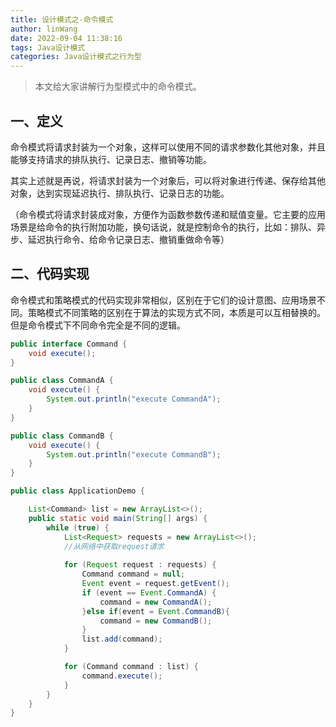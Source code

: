 ```yaml
---
title: 设计模式之-命令模式
author: linWang
date: 2022-09-04 11:38:16
tags: Java设计模式
categories: Java设计模式之行为型
---
```


> 本文给大家讲解行为型模式中的命令模式。

<!--more-->

## 一、定义

命令模式将请求封装为一个对象，这样可以使用不同的请求参数化其他对象，并且能够支持请求的排队执行、记录日志、撤销等功能。

其实上述就是再说，将请求封装为一个对象后，可以将对象进行传递、保存给其他对象，达到实现延迟执行、排队执行、记录日志的功能。

（命令模式将请求封装成对象，方便作为函数参数传递和赋值变量。它主要的应用场景是给命令的执行附加功能，换句话说，就是控制命令的执行，比如：排队、异步、延迟执行命令、给命令记录日志、撤销重做命令等）

## 二、代码实现

命令模式和策略模式的代码实现非常相似，区别在于它们的设计意图、应用场景不同。策略模式不同策略的区别在于算法的实现方式不同，本质是可以互相替换的。但是命令模式下不同命令完全是不同的逻辑。

```java
public interface Command {
    void execute();
}

public class CommandA {
    void execute() {
        System.out.println("execute CommandA");
    }
}

public class CommandB {
    void execute() {
        System.out.println("execute CommandB");
    }
}

public class ApplicationDemo {

    List<Command> list = new ArrayList<>();
    public static void main(String[] args) {
        while (true) {
            List<Request> requests = new ArrayList<>();
            //从网络中获取request请求
            
            for (Request request : requests) {
                Command command = null;
                Event event = request.getEvent();
                if (event == Event.CommandA) {
                    command = new CommandA();
                }else if(event = Event.CommandB){
                    command = new CommandB();
                }
                list.add(command);
            }

            for (Command command : list) {
                command.execute();
            }
        }
    }
}
```

